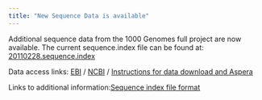 ```yaml
---
title: "New Sequence Data is available"
---
```

                    
Additional sequence data from the 1000 Genomes full project are now available. The current sequence.index file can be found at: [20110228.sequence.index](ftp://ftp.1000genomes.ebi.ac.uk/vol1/ftp/sequence_indices/20110228.sequence.index)

Data access links: [EBI](ftp://ftp.1000genomes.ebi.ac.uk/vol1/ftp/data) / [NCBI](ftp://ftp-trace.ncbi.nih.gov/1000genomes/ftp/data) / [Instructions for data download and Aspera](/data)

Links to additional information:[Sequence index file format](ftp://ftp.1000genomes.ebi.ac.uk/vol1/ftp/README.sequence_data)
